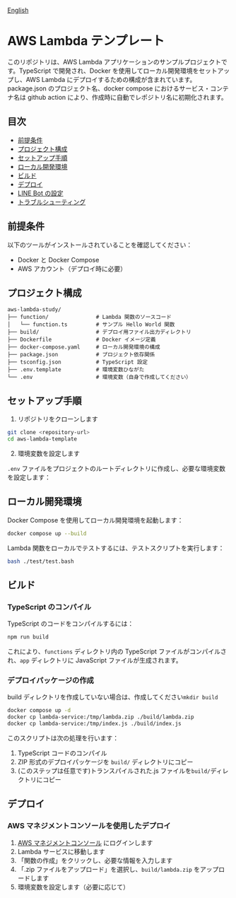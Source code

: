 [English](./README-en.md)

# AWS Lambda テンプレート

このリポジトリは、AWS Lambda アプリケーションのサンプルプロジェクトです。TypeScript で開発され、Docker を使用してローカル開発環境をセットアップし、AWS Lambda にデプロイするための構成が含まれています。package.json のプロジェクト名、docker compose におけるサービス・コンテナ名は github action により、作成時に自動でレポジトリ名に初期化されます。

## 目次

- [前提条件](#前提条件)
- [プロジェクト構成](#プロジェクト構成)
- [セットアップ手順](#セットアップ手順)
- [ローカル開発環境](#ローカル開発環境)
- [ビルド](#ビルド)
- [デプロイ](#デプロイ)
- [LINE Bot の設定](#line-botの設定)
- [トラブルシューティング](#トラブルシューティング)

## 前提条件

以下のツールがインストールされていることを確認してください：

- Docker と Docker Compose
- AWS アカウント（デプロイ時に必要）

## プロジェクト構成

```
aws-lambda-study/
├── function/               # Lambda 関数のソースコード
│   └── function.ts         # サンプル Hello World 関数
├── build/                  # デプロイ用ファイル出力ディレクトリ
├── Dockerfile              # Docker イメージ定義
├── docker-compose.yaml     # ローカル開発環境の構成
├── package.json            # プロジェクト依存関係
├── tsconfig.json           # TypeScript 設定
├── .env.template           # 環境変数ひながた
└── .env                    # 環境変数（自身で作成してください）
```

## セットアップ手順

1. リポジトリをクローンします

```bash
git clone <repository-url>
cd aws-lambda-template
```

2. 環境変数を設定します

`.env` ファイルをプロジェクトのルートディレクトリに作成し、必要な環境変数を設定します：

## ローカル開発環境

Docker Compose を使用してローカル開発環境を起動します：

```bash
docker compose up --build
```

Lambda 関数をローカルでテストするには、テストスクリプトを実行します：

```bash
bash ./test/test.bash
```

## ビルド

### TypeScript のコンパイル

TypeScript のコードをコンパイルするには：

```bash
npm run build
```

これにより、`functions` ディレクトリ内の TypeScript ファイルがコンパイルされ、`app` ディレクトリに JavaScript ファイルが生成されます。

### デプロイパッケージの作成

build ディレクトリを作成していない場合は、作成してください`mkdir build`

```bash
docker compose up -d
docker cp lambda-service:/tmp/lambda.zip ./build/lambda.zip
docker cp lambda-service:/tmp/index.js ./build/index.js
```

このスクリプトは次の処理を行います：

1. TypeScript コードのコンパイル
2. ZIP 形式のデプロイパッケージを `build/` ディレクトリにコピー
3. (このステップは任意です)トランスパイルされた.js ファイルを`build/`ディレクトリにコピー

## デプロイ

### AWS マネジメントコンソールを使用したデプロイ

1. [AWS マネジメントコンソール](https://console.aws.amazon.com/) にログインします
2. Lambda サービスに移動します
3. 「関数の作成」をクリックし、必要な情報を入力します
4. 「.zip ファイルをアップロード」を選択し、`build/lambda.zip` をアップロードします
5. 環境変数を設定します（必要に応じて）
